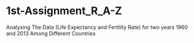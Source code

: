 # 1st-Assignment_R_A-Z
Analysing The Data (Life Expectancy and Fertility Rate) for two years 1960 and 2013 Among Different Countries
